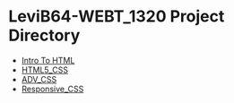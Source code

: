 # LeviB64-WEBT_1320 Project Directory
<ul>
    <li><a href="Intro_To_HTML/index.html">Intro To HTML</a></li>
    <li><a href="HTML5_CSS/index.html">HTML5_CSS</a></li>
    <li><a href="ADV_CSS/index.html">ADV_CSS</a></li>
    <li><a href="Responsive_CSS/index.html">Responsive_CSS</a></li>
</ul>